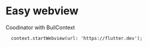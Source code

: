# Easy webview 

Coodinator with BuilContext
```
  context.startWebview(url: 'https://flutter.dev');
```
